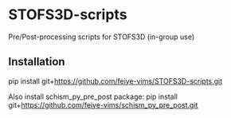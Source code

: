 # STOFS3D-scripts
Pre/Post-processing scripts for STOFS3D (in-group use)

## Installation
pip install git+https://github.com/feiye-vims/STOFS3D-scripts.git

Also install schism_py_pre_post package:
pip install git+https://github.com/feiye-vims/schism_py_pre_post.git


